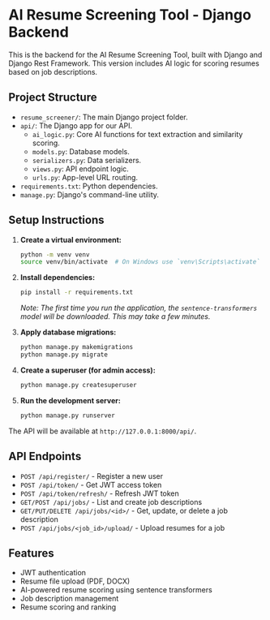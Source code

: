 # AI Resume Screening Tool - Django Backend

This is the backend for the AI Resume Screening Tool, built with Django and Django Rest Framework.
This version includes AI logic for scoring resumes based on job descriptions.

## Project Structure

- `resume_screener/`: The main Django project folder.
- `api/`: The Django app for our API.
  - `ai_logic.py`: Core AI functions for text extraction and similarity scoring.
  - `models.py`: Database models.
  - `serializers.py`: Data serializers.
  - `views.py`: API endpoint logic.
  - `urls.py`: App-level URL routing.
- `requirements.txt`: Python dependencies.
- `manage.py`: Django's command-line utility.

## Setup Instructions

1. **Create a virtual environment:**
   ```bash
   python -m venv venv
   source venv/bin/activate  # On Windows use `venv\Scripts\activate`
   ```

2. **Install dependencies:**
   ```bash
   pip install -r requirements.txt
   ```
   *Note: The first time you run the application, the `sentence-transformers` model will be downloaded. This may take a few minutes.*

3. **Apply database migrations:**
   ```bash
   python manage.py makemigrations
   python manage.py migrate
   ```

4. **Create a superuser (for admin access):**
   ```bash
   python manage.py createsuperuser
   ```

5. **Run the development server:**
   ```bash
   python manage.py runserver
   ```

The API will be available at `http://127.0.0.1:8000/api/`.

## API Endpoints

- `POST /api/register/` - Register a new user
- `POST /api/token/` - Get JWT access token
- `POST /api/token/refresh/` - Refresh JWT token
- `GET/POST /api/jobs/` - List and create job descriptions
- `GET/PUT/DELETE /api/jobs/<id>/` - Get, update, or delete a job description
- `POST /api/jobs/<job_id>/upload/` - Upload resumes for a job

## Features

- JWT authentication
- Resume file upload (PDF, DOCX)
- AI-powered resume scoring using sentence transformers
- Job description management
- Resume scoring and ranking 